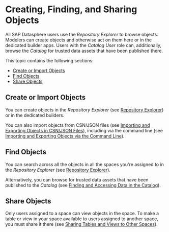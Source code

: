 <!-- loio6c69b305c2dc46798d51cd1f7a39c163 -->

# Creating, Finding, and Sharing Objects

All SAP Datasphere users use the *Repository Explorer* to browse objects. Modelers can create objects and otherwise act on them here or in the dedicated builder apps. Users with the *Catalog User* role can, additionally, browse the *Catalog* for trusted data assets that have been published there.

This topic contains the following sections:

-   [Create or Import Objects](creating-finding-and-sharing-objects-6c69b30.md#loio6c69b305c2dc46798d51cd1f7a39c163__section_create)
-   [Find Objects](creating-finding-and-sharing-objects-6c69b30.md#loio6c69b305c2dc46798d51cd1f7a39c163__section_find)
-   [Share Objects](creating-finding-and-sharing-objects-6c69b30.md#loio6c69b305c2dc46798d51cd1f7a39c163__section_share)



<a name="loio6c69b305c2dc46798d51cd1f7a39c163__section_create"/>

## Create or Import Objects

You can create objects in the *Repository Explorer* \(see [Repository Explorer](repository-explorer-f8ce0b4.md)\) or in the dedicated builders.

You can also import objects from CSN/JSON files \(see [Importing and Exporting Objects in CSN/JSON Files](importing-and-exporting-objects-in-csn-json-files-f8ff062.md)\), including via the command line \(see [Importing and Exporting Objects via the Command Line](importing-and-exporting-objects-via-the-command-line-6494657.md)\).



<a name="loio6c69b305c2dc46798d51cd1f7a39c163__section_find"/>

## Find Objects

You can search across all the objects in all the spaces you're assigned to in the *Repository Explorer* \(see [Repository Explorer](repository-explorer-f8ce0b4.md)\).

Alternatively, you can browse for trusted data assets that have been published to the *Catalog* \(see [Finding and Accessing Data in the Catalog](finding-and-accessing-data-in-the-catalog-1047825.md)\).



<a name="loio6c69b305c2dc46798d51cd1f7a39c163__section_share"/>

## Share Objects

Only users assigned to a space can view objects in the space. To make a table or view in your space available to users assigned to another space, you must share it there \(see [Sharing Tables and Views to Other Spaces](sharing-tables-and-views-to-other-spaces-64b318f.md)\).


